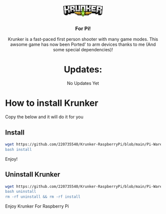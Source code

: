<div align='center'>
<img src='./icon2.png' width='128px'> 
<h3>For Pi!</h1>
Krunker is a fast-paced first person shooter with many game modes.
This awsome game has now been Ported' to arm devices thanks to me (And some special dependencies)!
  
# Updates:
No Updates Yet
</div>
  
# How to install Krunker
Copy the below and it will do it for you
## Install
```sh
wget https://github.com/220735540/Krunker-RaspberryPi/blob/main/Pi-Ware%20Install%20Data/install"
bash install
```
Enjoy!

## Uninstall Krunker
```sh
wget https://github.com/220735540/Krunker-RaspberryPi/blob/main/Pi-Ware%20Install%20Data/uninstall"
bash uninstall
rm -rf uninstall && rm -rf install
```
Enjoy Krunker For Raspberry Pi

